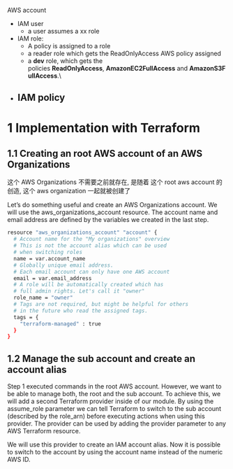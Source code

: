 

AWS account

- IAM user 
    - a user assumes a xx role
- IAM role: 
    - A policy is assigned to a role 
    - a reader role which gets the ReadOnlyAccess AWS policy assigned
    - a **dev** role, which gets the policies **ReadOnlyAccess**, **AmazonEC2FullAccess** and **AmazonS3FullAccess**.\
- IAM policy 
    - 




# 1 Implementation with Terraform


## 1.1 Creating an root AWS account of an AWS Organizations
这个 AWS Organizations 不需要之前就存在, 是随着 这个 root aws account 的创造, 这个 aws organization 一起就被创建了 

Let’s do something useful and create an AWS Organizations account. We will use the aws_organizations_account resource. The account name and email address are defined by the variables we created in the last step.

```sh
resource "aws_organizations_account" "account" {
  # Account name for the "My organizations" overview
  # This is not the account alias which can be used
  # when switching roles
  name = var.account_name
  # Globally unique email address.
  # Each email account can only have one AWS account
  email = var.email_address
  # A role will be automatically created which has
  # full admin rights. Let's call it "owner"
  role_name = "owner"
  # Tags are not required, but might be helpful for others
  # in the future who read the assigned tags.
  tags = {
    "terraform-managed" : true
  }
}
```


## 1.2 Manage the sub account and create an account alias

Step 1 executed commands in the root AWS account. However, we want to be able to manage both, the root and the sub account. To achieve this, we will add a second Terraform provider inside of our module. By using the assume_role parameter we can tell Terraform to switch to the sub account (described by the role_arn) before executing actions when using this provider. The provider can be used by adding the provider parameter to any AWS Terraform resource.

We will use this provider to create an IAM account alias. Now it is possible to switch to the account by using the account name instead of the numeric AWS ID.
